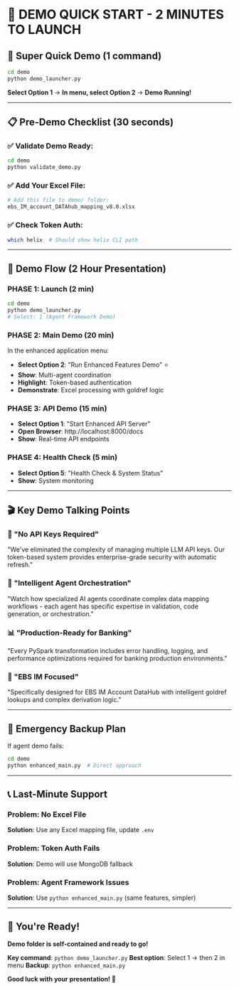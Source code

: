 # 🎯 DEMO QUICK START - 2 MINUTES TO LAUNCH

## 🚀 Super Quick Demo (1 command)

```bash
cd demo
python demo_launcher.py
```

**Select Option 1** → **In menu, select Option 2** → **Demo Running!**

---

## 📋 Pre-Demo Checklist (30 seconds)

### ✅ Validate Demo Ready:
```bash
cd demo
python validate_demo.py
```

### ✅ Add Your Excel File:
```bash
# Add this file to demo/ folder:
ebs_IM_account_DATAhub_mapping_v8.0.xlsx
```

### ✅ Check Token Auth:
```bash
which helix  # Should show helix CLI path
```

---

## 🎪 Demo Flow (2 Hour Presentation)

### **PHASE 1: Launch (2 min)**
```bash
cd demo
python demo_launcher.py
# Select: 1 (Agent Framework Demo)
```

### **PHASE 2: Main Demo (20 min)**
In the enhanced application menu:
- **Select Option 2**: "Run Enhanced Features Demo" ⭐
- **Show**: Multi-agent coordination
- **Highlight**: Token-based authentication
- **Demonstrate**: Excel processing with goldref logic

### **PHASE 3: API Demo (15 min)**
- **Select Option 1**: "Start Enhanced API Server"
- **Open Browser**: http://localhost:8000/docs
- **Show**: Real-time API endpoints

### **PHASE 4: Health Check (5 min)**
- **Select Option 5**: "Health Check & System Status"
- **Show**: System monitoring

---

## 🎬 Key Demo Talking Points

### 🔐 **"No API Keys Required"**
"We've eliminated the complexity of managing multiple LLM API keys. Our token-based system provides enterprise-grade security with automatic refresh."

### 🤖 **"Intelligent Agent Orchestration"**
"Watch how specialized AI agents coordinate complex data mapping workflows - each agent has specific expertise in validation, code generation, or orchestration."

### 📊 **"Production-Ready for Banking"**
"Every PySpark transformation includes error handling, logging, and performance optimizations required for banking production environments."

### 🎯 **"EBS IM Focused"**
"Specifically designed for EBS IM Account DataHub with intelligent goldref lookups and complex derivation logic."

---

## 🚨 Emergency Backup Plan

If agent demo fails:
```bash
cd demo
python enhanced_main.py  # Direct approach
```

---

## 📞 Last-Minute Support

### Problem: No Excel File
**Solution**: Use any Excel mapping file, update `.env`

### Problem: Token Auth Fails  
**Solution**: Demo will use MongoDB fallback

### Problem: Agent Framework Issues
**Solution**: Use `python enhanced_main.py` (same features, simpler)

---

## 🎉 You're Ready!

**Demo folder is self-contained and ready to go!**

**Key command**: `python demo_launcher.py`
**Best option**: Select 1 → then 2 in menu
**Backup**: `python enhanced_main.py`

**Good luck with your presentation! 🚀**
